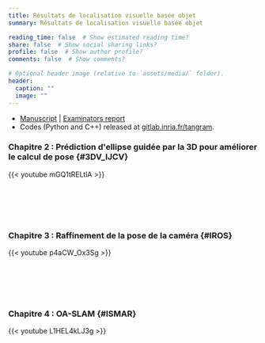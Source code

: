 ```yaml
---
title: Résultats de localisation visuelle basée objet
summary: Résultats de localisation visuelle basée objet

reading_time: false  # Show estimated reading time?
share: false  # Show social sharing links?
profile: false  # Show author profile?
comments: false  # Show comments?

# Optional header image (relative to `assets/media/` folder).
header:
  caption: ""
  image: ""
---
```


* [Manuscript](https://hal.archives-ouvertes.fr/tel-03922962/document) | [Examinators report](/files/Thesis_reports_examinators.pdf)
* Codes (Python and C++) released at [gitlab.inria.fr/tangram](https://gitlab.inria.fr/tangram).

### Chapitre 2 : Prédiction d'ellipse guidée par la 3D pour améliorer le calcul de pose {#3DV_IJCV}

{{< youtube mGQ1tRELtlA >}}


<br/><br/><br/><br/>



### Chapitre 3 : Raffinement de la pose de la caméra {#IROS}

{{< youtube p4aCW_Ox3Sg >}}

<br/><br/><br/><br/>




### Chapitre 4 : OA-SLAM  {#ISMAR}

{{< youtube L1HEL4kLJ3g >}}
<br/><br/><br/><br/>